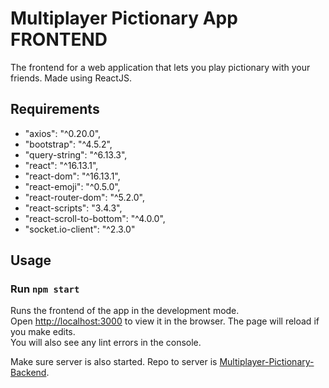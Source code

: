 # Multiplayer Pictionary App FRONTEND

The frontend for a web application that lets you play pictionary with your friends.
Made using ReactJS.

## Requirements
- "axios": "^0.20.0",
- "bootstrap": "^4.5.2",
- "query-string": "^6.13.3",
- "react": "^16.13.1",
- "react-dom": "^16.13.1",
- "react-emoji": "^0.5.0",
- "react-router-dom": "^5.2.0",
- "react-scripts": "3.4.3",
- "react-scroll-to-bottom": "^4.0.0",
- "socket.io-client": "^2.3.0"

## Usage
### Run `npm start`
Runs the frontend of the app in the development mode.<br />
Open [http://localhost:3000](http://localhost:3000) to view it in the browser.
The page will reload if you make edits.<br />
You will also see any lint errors in the console.

Make sure server is also started. Repo to server is [Multiplayer-Pictionary-Backend](https://github.com/Panda4817/Multiplayer-Pictionary-Backend).

